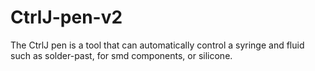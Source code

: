 # CtrlJ-pen-v2
The CtrlJ pen is a tool that can automatically control a syringe and fluid such as solder-past, for smd components, or silicone.
